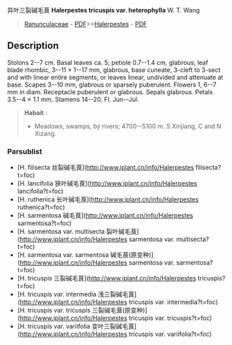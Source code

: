 异叶三裂碱毛茛 **Halerpestes tricuspis var. heterophylla** W. T. Wang

> [Ranunculaceae](http://www.iplant.cn/info/Ranunculaceae?t=foc) - [PDF](http://www.iplant.cn/foc/pdf/Ranunculaceae.pdf)>>[Halerpestes](http://www.iplant.cn/info/Halerpestes?t=foc) - [PDF](http://www.iplant.cn/foc/pdf/Halerpestes.pdf)

## Description

Stolons 2--7 cm. Basal leaves ca. 5; petiole 0.7--1.4 cm, glabrous; leaf blade rhombic, 3--11 × 1--17 mm, glabrous, base cuneate, 3-cleft to 3-sect and with linear entire segments, or leaves linear, undivided and attenuate at base. Scapes 3--10 mm, glabrous or sparsely puberulent. Flowers 1, 6--7 mm in diam. Receptacle puberulent or glabrous. Sepals glabrous. Petals 3.5--4 × 1.1 mm. Stamens 14--20. Fl. Jun--Jul.

> **Habait** : 
>* Meadows, swamps, by rivers; 4700--5100 m. S Xinjiang, C and N Xizang.

### Parsublist

* [H.  filisecta  丝裂碱毛茛](http://www.iplant.cn/info/Halerpestes filisecta?t=foc)
* [H.  lancifolia  狭叶碱毛茛](http://www.iplant.cn/info/Halerpestes lancifolia?t=foc)
* [H.  ruthenica  长叶碱毛茛](http://www.iplant.cn/info/Halerpestes ruthenica?t=foc)
* [H.  sarmentosa  碱毛茛](http://www.iplant.cn/info/Halerpestes sarmentosa?t=foc)
* [H.  sarmentosa var. multisecta  裂叶碱毛茛](http://www.iplant.cn/info/Halerpestes sarmentosa var. multisecta?t=foc)
* [H.  sarmentosa var. sarmentosa  碱毛茛(原变种)](http://www.iplant.cn/info/Halerpestes sarmentosa var. sarmentosa?t=foc)
* [H.  tricuspis  三裂碱毛茛](http://www.iplant.cn/info/Halerpestes tricuspis?t=foc)
* [H.  tricuspis var. intermedia  浅三裂碱毛茛](http://www.iplant.cn/info/Halerpestes tricuspis var. intermedia?t=foc)
* [H.  tricuspis var. tricuspis  三裂碱毛茛(原变种)](http://www.iplant.cn/info/Halerpestes tricuspis var. tricuspis?t=foc)
* [H.  tricuspis var. variifolia  变叶三裂碱毛茛](http://www.iplant.cn/info/Halerpestes tricuspis var. variifolia?t=foc)
